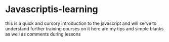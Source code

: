 # Javascriptis-learning
this is a quick and cursory introduction to the javascript and will serve to understand further training courses on it
here are my tips and simple blanks as well as comments during lessons
